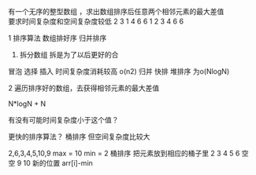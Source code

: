 有一个无序的整型数组 ，求出数组排序后任意两个相邻元素的最大差值  
要求时间复杂度和空间复杂度较低
2 3  1 4  6 6
1 2 3 4 6 6

1 排序算法  数组排好序
归并排序
1. 拆分数组  拆是为了以后更好的合


冒泡 选择 插入   时间复杂度消耗较高  o(n2)
归并 快排 堆排序 为o(NlogN)

2 遍历排序好的数组，去获得相邻元素的最大差值

N*logN + N

有没有可能时间复杂度小于这个值？

更快的排序算法？
桶排序 但空间复杂度比较大

2,6,3,4,5,10,9
max = 10
min = 2
桶排序
把元素放到相应的桶子里
2 3 4 5 6 空 空 9 10
新的位置 arr[i]-min